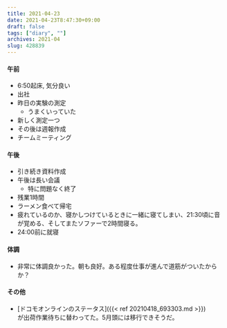 ```yaml
---
title: 2021-04-23
date: 2021-04-23T8:47:30+09:00
draft: false
tags: ["diary", ""]
archives: 2021-04
slug: 428839
---
```

#### 午前
- 6:50起床, 気分良い
- 出社
- 昨日の実験の測定
  - うまくいっていた
- 新しく測定一つ
- その後は週報作成
- チームミーティング
#### 午後
- 引き続き資料作成
- 午後は長い会議
  - 特に問題なく終了
- 残業1時間
- ラーメン食べて帰宅
- 疲れているのか、寝かしつけているときに一緒に寝てしまい、21:30頃に音が覚める、そしてまたソファーで2時間寝る。
- 24:00前に就寝
#### 体調
- 非常に体調良かった。朝も良好。ある程度仕事が進んで道筋がついたからか？
#### その他
- [ドコモオンラインのステータス]({{< ref 20210418_693303.md >}})  
が出荷作業待ちに替わってた。5月頭には移行できそうだ。